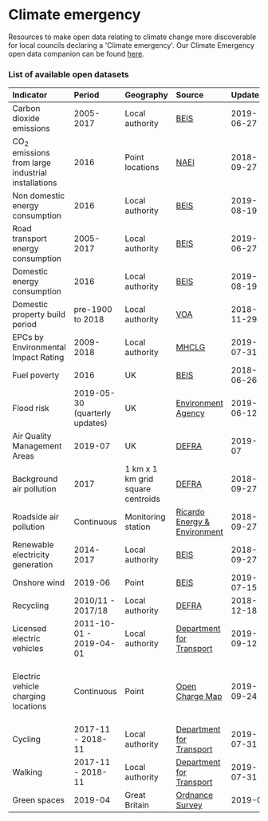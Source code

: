 # Climate emergency

Resources to make open data relating to climate change more discoverable for local councils declaring a 'Climate emergency'. Our Climate Emergency open data companion can be found <a href="https://www.trafforddatalab.io/climate_emergency" target="_blank">here</a>.     

### List of available open datasets

|Indicator |Period |Geography |Source |Updated |Licence |Data |Code |
|:---|:---|:---|:---|:---|:---|:---|:---|
|Carbon dioxide emissions |2005-2017 |Local authority |<a href="https://www.gov.uk/government/collections/uk-local-authority-and-regional-carbon-dioxide-emissions-national-statistics" target="_blank">BEIS</a> | 2019-06-27 |<a href="http://www.nationalarchives.gov.uk/doc/open-government-licence/version/3/" target="_blank">OGL v3.0</a> |<a href="data/co2_emissions.csv" target="_blank">view</a> | <a href="code/co2_emissions.R" target="_blank">view</a> |
|CO<sub>2</sub> emissions from large industrial installations |2016 |Point locations |<a href="https://naei.beis.gov.uk/data/map-large-source" target="_blank">NAEI</a> | 2018-09-27 |<a href="http://www.nationalarchives.gov.uk/doc/open-government-licence/version/3/" target="_blank">OGL v3.0</a> |<a href="data/large_point_sources.csv" target="_blank">view</a> |<a href="code/large_point_sources.R" target="_blank">view</a>  |
|Non domestic energy consumption |2016 |Local authority |<a href="https://www.gov.uk/government/statistical-data-sets/total-final-energy-consumption-at-regional-and-local-authority-level" target="_blank">BEIS</a> | 2019-08-19 |<a href="http://www.nationalarchives.gov.uk/doc/open-government-licence/version/3/" target="_blank">OGL v3.0</a> |<a href="data/non_domestic_energy_consumption.csv" target="_blank">view</a> |<a href="code/non_domestic_energy_consumption.R" target="_blank">view</a>  |
|Road transport energy consumption |2005-2017 |Local authority |<a href="https://www.gov.uk/government/statistical-data-sets/road-transport-energy-consumption-at-regional-and-local-authority-level" target="_blank">BEIS</a> | 2019-06-27 |<a href="http://www.nationalarchives.gov.uk/doc/open-government-licence/version/3/" target="_blank">OGL v3.0</a> |<a href="data/road_transport_energy_consumption.csv" target="_blank">view</a> |<a href="code/road_transport_energy_consumption.R" target="_blank">view</a>  |
|Domestic energy consumption |2016 |Local authority |<a href="https://www.gov.uk/government/statistical-data-sets/total-final-energy-consumption-at-regional-and-local-authority-level" target="_blank">BEIS</a> | 2019-08-19 |<a href="http://www.nationalarchives.gov.uk/doc/open-government-licence/version/3/" target="_blank">OGL v3.0</a> |<a href="data/domestic_energy_consumption.csv" target="_blank">view</a> |<a href="code/domestic_energy_consumption.R" target="_blank">view</a>  |
|Domestic property build period |pre-1900 to 2018 |Local authority |<a href="https://www.gov.uk/government/statistics/council-tax-stock-of-properties-2018" target="_blank">VOA</a> | 2018-11-29 |<a href="http://www.nationalarchives.gov.uk/doc/open-government-licence/version/3/" target="_blank">OGL v3.0</a> |<a href="data/domestic_property_build_period.csv" target="_blank">view</a> |<a href="code/domestic_property_build_period.R" target="_blank">view</a>  |
|EPCs by Environmental Impact Rating |2009-2018 |Local authority |<a href="https://assets.publishing.service.gov.uk/government/uploads/system/uploads/attachment_data/file/821971/D2_-_Domestic_EPCs.xlsx" target="_blank">MHCLG</a> | 2019-07-31 |<a href="http://www.nationalarchives.gov.uk/doc/open-government-licence/version/3/" target="_blank">OGL v3.0</a> |<a href="data/domestic_epcs.csv" target="_blank">view</a> |<a href="code/domestic_epcs.R" target="_blank">view</a>  |
|Fuel poverty |2016 |UK |<a href="https://www.gov.uk/government/statistics/sub-regional-fuel-poverty-data-2018" target="_blank">BEIS</a> | 2018-06-26 |<a href="http://www.nationalarchives.gov.uk/doc/open-government-licence/version/3/" target="_blank">OGL v3.0</a> |<a href="data/fuel_poverty.csv" target="_blank">view</a> |<a href="code/fuel_poverty.R" target="_blank">view</a>  |
|Flood risk |2019-05-30 (quarterly updates) |UK |<a href="https://data.gov.uk/dataset/risk-of-flooding-from-rivers-and-sea1" target="_blank">Environment Agency</a> | 2019-06-12 |<a href="http://www.nationalarchives.gov.uk/doc/open-government-licence/version/3/" target="_blank">OGL v3.0</a> |n/a |<a href="code/flood_risk.R" target="_blank">view</a>  |
|Air Quality Management Areas |2019-07 |UK |<a href="https://uk-air.defra.gov.uk/aqma/maps" target="_blank">DEFRA</a> |2019-07 |<a href="http://www.nationalarchives.gov.uk/doc/open-government-licence/version/3/" target="_blank">OGL v3.0</a> |n/a |<a href="code/aqma.R" target="_blank">view</a>  |
|Background air pollution |2017 |1 km x 1 km grid square centroids |<a href="https://uk-air.defra.gov.uk/data/laqm-background-maps?year=2017" target="_blank">DEFRA</a> | 2018-09-27 |<a href="http://www.nationalarchives.gov.uk/doc/open-government-licence/version/3/" target="_blank">OGL v3.0</a> |<a href="data/background_air_pollution.zip" target="_blank">view</a>  |<a href="code/background_air_pollution.R" target="_blank">view</a> |
|Roadside air pollution |Continuous |Monitoring station |<a href="https://www.airqualityengland.co.uk/" target="_blank">Ricardo Energy & Environment</a> | 2018-09-27 |<a href="http://www.nationalarchives.gov.uk/doc/open-government-licence/version/3/" target="_blank">OGL v3.0</a> |n/a  |<a href="code/roadside_air_pollution.R" target="_blank">view</a> |
|Renewable electricity generation |2014-2017 |Local authority |<a href="https://www.gov.uk/government/statistics/regional-renewable-statistics" target="_blank">BEIS</a> | 2018-09-27 |<a href="http://www.nationalarchives.gov.uk/doc/open-government-licence/version/3/" target="_blank">OGL v3.0</a> |<a href="data/renewable_electricity_generation.csv" target="_blank">view</a> |<a href="code/renewable_electricity_generation.R" target="_blank">view</a>  |
|Onshore wind |2019-06 |Point |<a href="https://www.gov.uk/government/publications/renewable-energy-planning-database-monthly-extract" target="_blank">BEIS</a> | 2019-07-15 |<a href="http://www.nationalarchives.gov.uk/doc/open-government-licence/version/3/" target="_blank">OGL v3.0</a> |<a href="data/onshore_wind.csv" target="_blank">view</a> |<a href="code/onshore_wind.R" target="_blank">view</a>  |
|Recycling |2010/11 - 2017/18 |Local authority |<a href="https://www.gov.uk/government/statistical-data-sets/env18-local-authority-collected-waste-annual-results-tables" target="_blank">DEFRA</a> | 2018-12-18 |<a href="http://www.nationalarchives.gov.uk/doc/open-government-licence/version/3/" target="_blank">OGL v3.0</a> |<a href="data/recycling.csv" target="_blank">view</a> |<a href="code/recycling.R" target="_blank">view</a>  |
|Licensed electric vehicles |2011-10-01 - 2019-04-01 |Local authority |<a href="https://www.gov.uk/government/statistical-data-sets/all-vehicles-veh01" target="_blank">Department for Transport </a> | 2019-09-12 |<a href="http://www.nationalarchives.gov.uk/doc/open-government-licence/version/3/" target="_blank">OGL v3.0</a> |<a href="data/electric_vehicles.csv" target="_blank">view</a> |<a href="code/electric_vehicles.R" target="_blank">view</a> |
|Electric vehicle charging locations |Continuous |Point |<a href="https://www.openchargemap.io" target="_blank">Open Charge Map</a> |2019-09-24 |<a href="https://creativecommons.org/licenses/by-sa/4.0/" target="_blank">Creative Commons Attribution-ShareAlike 4.0 International</a> |n/a | <a href="code/electric_vehicle_charging_locations.R" target="_blank">view</a> | |
|Cycling |2017-11 - 2018-11 |Local authority |<a href="https://www.gov.uk/government/statistical-data-sets/walking-and-cycling-statistics-cw" target="_blank">Department for Transport</a> | 2019-07-31 |<a href="http://www.nationalarchives.gov.uk/doc/open-government-licence/version/3/" target="_blank">OGL v3.0</a> |<a href="data/cycling.csv" target="_blank">view</a> |<a href="code/cycling.R" target="_blank">view</a> |
|Walking |2017-11 - 2018-11 |Local authority |<a href="https://www.gov.uk/government/statistical-data-sets/walking-and-cycling-statistics-cw" target="_blank">Department for Transport</a> | 2019-07-31 |<a href="http://www.nationalarchives.gov.uk/doc/open-government-licence/version/3/" target="_blank">OGL v3.0</a> |<a href="data/walking.csv" target="_blank">view</a> |<a href="code/walking.R" target="_blank">view</a> |
|Green spaces |2019-04  |Great Britain |<a href="https://www.ordnancesurvey.co.uk/business-and-government/products/os-open-greenspace.html" target="_blank">Ordnance Survey</a> |2019-0 |<a href="http://www.nationalarchives.gov.uk/doc/open-government-licence/version/3/" target="_blank">OGL v3.0</a> |n/a|<a href="code/greenspaces.R" target="_blank">view</a>   |
